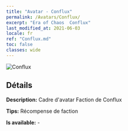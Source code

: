 ```yaml
---
title: "Avatar - Conflux"
permalink: /Avatars/Conflux/
excerpt: "Era of Chaos  Conflux"
last_modified_at: 2021-06-03
locale: fr
ref: "Conflux.md"
toc: false
classes: wide
---
```

 ![Conflux](/images/a/avatarFrame_44.png)

## Détails

 **Description:** Cadre d'avatar Faction de Conflux 

 **Tips:** Récompense de faction 

 **Is available:**  - 

